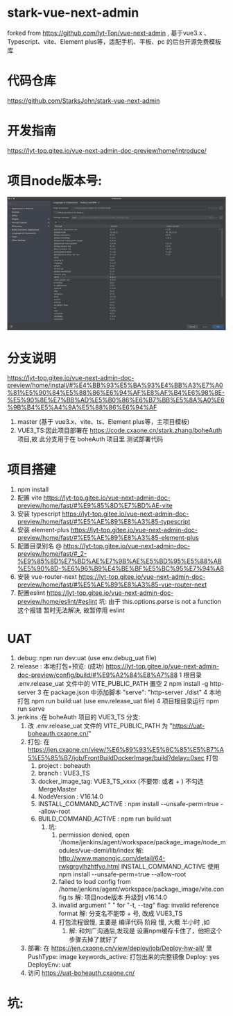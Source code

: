 # stark-vue-next-admin 
forked from https://github.com/lyt-Top/vue-next-admin , 基于vue3.x 、Typescript、vite、Element plus等，适配手机、平板、pc 的后台开源免费模板库

# 代码仓库  
https://github.com/StarksJohn/stark-vue-next-admin

# 开发指南 
https://lyt-top.gitee.io/vue-next-admin-doc-preview/home/introduce/

# 项目node版本号:
![](readMeImg/QQ20230329-111301@2x.png)

# 分支说明
https://lyt-top.gitee.io/vue-next-admin-doc-preview/home/install/#%E4%BB%93%E5%BA%93%E4%BB%A3%E7%A0%81%E5%90%84%E5%88%86%E6%94%AF%E8%AF%B4%E6%98%8E-%E5%90%8E%E7%BB%AD%E5%B0%86%E6%B7%BB%E5%8A%A0%E6%9B%B4%E5%A4%9A%E5%88%86%E6%94%AF
1. master (基于 vue3.x、vite、ts、Element plus等，主项目模板)
2. VUE3_TS:因此项目部署在 https://code.cxaone.cn/stark.zhang/boheAuth 项目,故 此分支用于在 boheAuth 项目里 测试部署代码

# 项目搭建
1. npm install
2. 配置 vite 
https://lyt-top.gitee.io/vue-next-admin-doc-preview/home/fast/#%E9%85%8D%E7%BD%AE-vite
3. 安装 typescript
https://lyt-top.gitee.io/vue-next-admin-doc-preview/home/fast/#%E5%AE%89%E8%A3%85-typescript
4. 安装 element-plus
https://lyt-top.gitee.io/vue-next-admin-doc-preview/home/fast/#%E5%AE%89%E8%A3%85-element-plus
5. 配置目录别名 @
https://lyt-top.gitee.io/vue-next-admin-doc-preview/home/fast/#_2-%E9%85%8D%E7%BD%AE%E7%9B%AE%E5%BD%95%E5%88%AB%E5%90%8D-%E6%96%B9%E4%BE%BF%E5%BC%95%E7%94%A8
6. 安装 vue-router-next 
https://lyt-top.gitee.io/vue-next-admin-doc-preview/home/fast/#%E5%AE%89%E8%A3%85-vue-router-next
7. 配置eslint
https://lyt-top.gitee.io/vue-next-admin-doc-preview/home/eslint/#eslint
    坑: 由于  this.options.parse is not a function  这个报错 暂时无法解决, 故暂停用 eslint

# UAT
   1. debug:
        npm run dev:uat     (use env.debug_uat file)
   2. release :
        本地打包+预览: (成功)
            https://lyt-top.gitee.io/vue-next-admin-doc-preview/config/build/#%E9%A2%84%E8%A7%88
            1 根目录 .env.release_uat 文件中的 VITE_PUBLIC_PATH 置空
            2 npm install -g http-server
            3 在 package.json 中添加脚本 "serve": "http-server ./dist"
            4 本地打包 npm run build:uat  (use env.release_uat file)
            4 项目根目录运行  npm run serve
   3. jenkins :在 boheAuth 项目的 VUE3_TS 分支: 
      1. 改 .env.release_uat 文件的 VITE_PUBLIC_PATH 为 "https://uat-boheauth.cxaone.cn/"
      2. 打包: 在 https://jen.cxaone.cn/view/%E6%89%93%E5%8C%85%E5%B7%A5%E5%85%B7/job/FrontBuildDockerImage/build?delay=0sec 打包  
         1. project : boheauth
         2. branch : VUE3_TS
         3. docker_image_tag: VUE3_TS_xxxx   (不要带:  或者  + ) 不勾选 MergeMaster
         4. NodeVersion : V16.14.0
         5. INSTALL_COMMAND_ACTIVE : npm install --unsafe-perm=true --allow-root
         6. BUILD_COMMAND_ACTIVE : npm run build:uat
            1. 坑: 
                1. permission denied, open '/home/jenkins/agent/workspace/package_image/node_modules/vue-demi/lib/index
                                解: http://www.manongjc.com/detail/64-rwkgrgylhzhtfyo.html 
                                INSTALL_COMMAND_ACTIVE 使用 npm install --unsafe-perm=true --allow-root
                2. failed to load config from /home/jenkins/agent/workspace/package_image/vite.config.ts
                                解: 项目node版本 升级到 v16.14.0 
                3. invalid argument " " for "-t, --tag" flag: invalid reference format
                                解: 分支名不能带 +  号,  改成 VUE3_TS
                4. 打包流程很慢, 主要是 编译代码 阶段 慢, 大概 半小时 ,如 
                   1. 解: 和刘广沟通后,发现是 设置npm缓存卡住了，他把这个步骤去掉了就好了
      3. 部署: 在 https://jen.cxaone.cn/view/deploy/job/Deploy-hw-all/ 里
                       PushType: image
                       keywords_active: 打包出来的完整镜像
                       Deploy: yes
                       DeployEnv: uat
      4. 访问 https://uat-boheauth.cxaone.cn/
            

# 坑:
    
